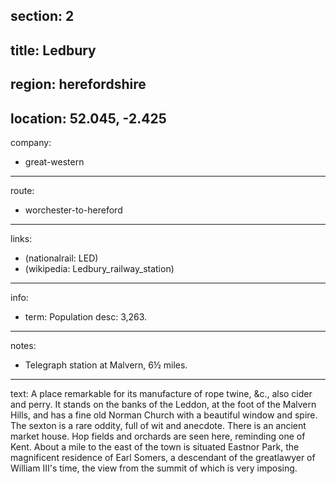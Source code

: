 section: 2
----
title: Ledbury
----
region: herefordshire
----
location: 52.045, -2.425
----
company:
- great-western
----
route:
- worchester-to-hereford
----
links:
- (nationalrail: LED)
- (wikipedia: Ledbury_railway_station)
----
info:
- term: Population
  desc: 3,263.
----
notes:
- Telegraph station at Malvern, 6½ miles.
----
text: A place remarkable for its manufacture of rope twine, &c., also cider and perry. It stands on the banks of the Leddon, at the foot of the Malvern Hills, and has a fine old Norman Church with a beautiful window and spire. The sexton is a rare oddity, full of wit and anecdote. There is an ancient market house. Hop fields and orchards are seen here, reminding one of Kent. About a mile to the east of the town is situated Eastnor Park, the magnificent residence of Earl Somers, a descendant of the greatlawyer of William III's time, the view from the summit of which is very imposing.
